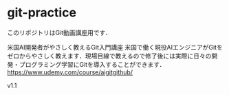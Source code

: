 ﻿# git-practice
このリポジトリはGit動画講座用です．

米国AI開発者がやさしく教えるGit入門講座
米国で働く現役AIエンジニアがGitをゼロからやさしく教えます．現場目線で教えるので修了後には実際に日々の開発・プログラミング学習にGitを導入することができます．
https://www.udemy.com/course/aigitgithub/

v1.1

